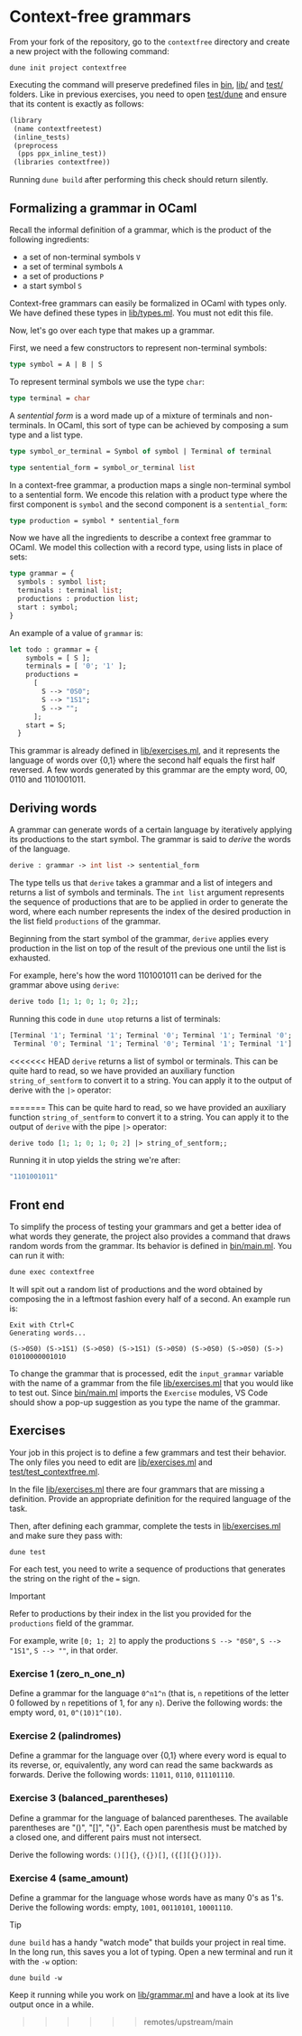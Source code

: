 # Context-free grammars

From your fork of the repository, go to the `contextfree` directory and create a new project with the following command:

```
dune init project contextfree
```

Executing the command will preserve predefined files in [bin](bin/), [lib/](lib) and [test/](test/) folders.
Like in previous exercises, you need to open [test/dune](test/dune) and ensure that its content is exactly as follows:

```ocaml
(library
 (name contextfreetest)
 (inline_tests)
 (preprocess
  (pps ppx_inline_test))
 (libraries contextfree))
```

Running `dune build` after performing this check should return silently.

## Formalizing a grammar in OCaml

Recall the informal definition of a grammar, which is the product of the following ingredients:

- a set of non-terminal symbols `V`
- a set of terminal symbols `A`
- a set of productions `P`
- a start symbol `S`

Context-free grammars can easily be formalized in OCaml with types only. We have defined these types in [lib/types.ml](lib/types.ml). You must not edit this file.

Now, let's go over each type that makes up a grammar.

First, we need a few constructors to represent non-terminal symbols:

```ocaml
type symbol = A | B | S
```

To represent terminal symbols we use the type `char`:

```ocaml
type terminal = char
```

A _sentential form_ is a word made up of a mixture of terminals and non-terminals. In OCaml, this sort of type can be achieved by composing a sum type and a list type.

```ocaml
type symbol_or_terminal = Symbol of symbol | Terminal of terminal

type sentential_form = symbol_or_terminal list
```

In a context-free grammar, a production maps a single non-terminal symbol to a sentential form. We encode this relation with a product type where the first component is `symbol` and the second component is a `sentential_form`:

```ocaml
type production = symbol * sentential_form
```

Now we have all the ingredients to describe a context free grammar to OCaml. We model this collection with a record type, using lists in place of sets:

```ocaml
type grammar = {
  symbols : symbol list;
  terminals : terminal list;
  productions : production list;
  start : symbol;
}
```

An example of a value of `grammar` is:

```ocaml
let todo : grammar = {
    symbols = [ S ];
    terminals = [ '0'; '1' ];
    productions =
      [
        S --> "0S0";
        S --> "1S1";
        S --> "";
      ];
    start = S;
  }
```

This grammar is already defined in [lib/exercises.ml](lib/exercises.ml), and it represents the language of words over {0,1} where the second half equals the first half reversed. A few words generated by this grammar are the empty word, 00, 0110 and 1101001011.

## Deriving words

A grammar can generate words of a certain language by iteratively applying its
productions to the start symbol. The grammar is said to _derive_ the words of the language.

```ocaml
derive : grammar -> int list -> sentential_form
```

The type tells us that `derive` takes a grammar and a list of integers and returns a list of symbols and terminals. The `int list` argument represents the sequence of productions that are to be applied in order to generate the word, where each number represents the index of the desired production in the list field `productions` of the grammar.

Beginning from the start symbol of the grammar, `derive` applies every production in the list on top of the result of the previous one until the list is exhausted.

For example, here's how the word 1101001011 can be derived for the grammar above using `derive`:

```ocaml
derive todo [1; 1; 0; 1; 0; 2];;
```

Running this code in `dune utop` returns a list of terminals:

```ocaml
[Terminal '1'; Terminal '1'; Terminal '0'; Terminal '1'; Terminal '0';
 Terminal '0'; Terminal '1'; Terminal '0'; Terminal '1'; Terminal '1']
```

<<<<<<< HEAD
`derive` returns a list of symbol or terminals. This can be quite hard to read, so we have provided an auxiliary function `string_of_sentform` to convert it to a string. You can apply it to the output of derive with the `|>` operator:

=======
This can be quite hard to read, so we have provided an auxiliary function `string_of_sentform` to convert it to a string. You can apply it to the output of `derive` with the pipe `|>` operator:
```ocaml
derive todo [1; 1; 0; 1; 0; 2] |> string_of_sentform;;
```

Running it in utop yields the string we're after:

```ocaml
"1101001011"
```

## Front end

To simplify the process of testing your grammars and get a better idea of what words they generate, the project also provides a command that draws random words from the grammar. Its behavior is defined in [bin/main.ml](bin/main.ml). You can run it with:

```ocaml
dune exec contextfree
```

It will spit out a random list of productions and the word obtained by composing the in a leftmost fashion every half of a second. An example run is:

```
Exit with Ctrl+C
Generating words...

(S->0S0) (S->1S1) (S->0S0) (S->1S1) (S->0S0) (S->0S0) (S->0S0) (S->) 
01010000001010
```

To change the grammar that is processed, edit the `input_grammar` variable with the name of a grammar from the file [lib/exercises.ml](lib/exercises.ml) that you would like to test out. Since [bin/main.ml](bin/main.ml) imports the `Exercise` modules, VS Code should show a pop-up suggestion as you type the name of the grammar.


## Exercises

Your job in this project is to define a few grammars and test their behavior. The only files you need to edit are [lib/exercises.ml](lib/exercises.ml) and [test/test_contextfree.ml](test/test_contextfree.ml).

In the file [lib/exercises.ml](lib/exercises.ml) there are four grammars that are missing a definition. Provide an appropriate definition for the required language of the task.

Then, after defining each grammar, complete the tests in [lib/exercises.ml](lib/exercises.ml) and make sure they pass with:

```
dune test
```

For each test, you need to write a sequence of productions that generates the string on the right of the `=` sign.

> [!IMPORTANT]
> Refer to productions by their index in the list you provided for the `productions` field of the grammar.
>
>For example, write `[0; 1; 2]` to apply the productions `S --> "0S0"`, `S --> "1S1"`, `S --> ""`, in that order.

### Exercise 1 (zero_n_one_n)

Define a grammar for the language `0^n1^n` (that is, `n` repetitions of the letter 0 followed by `n` repetitions of 1, for any `n`). Derive the following words: the empty word, `01`, `0^(10)1^(10)`.

### Exercise 2 (palindromes)
Define a grammar for the language over {0,1} where every word is equal to its reverse, or, equivalently, any word can read the same backwards as forwards. Derive the following words: `11011`, `0110`, `011101110`.

### Exercise 3 (balanced_parentheses)

Define a grammar for the language of balanced parentheses. The available parentheses are "()", "[]", "{}". Each open parenthesis must be matched by a closed one, and different pairs must not intersect.

Derive the following words: `()[]{}`, `({})[]`, `({[][{}()]})`.

### Exercise 4 (same_amount)

Define a grammar for the language whose words have as many 0's as 1's. Derive the following words: empty, `1001`, `00110101`, `10001110`.

> [!TIP]
> `dune build` has a handy "watch mode" that builds your project in real time. In the long run, this saves you a lot of typing. Open a new terminal and run it with the `-w` option:
>
>```
>dune build -w
>```
>Keep it running while you work on [lib/grammar.ml](lib/grammar.ml) and have a look at its live output once in a while.
>>>>>>> remotes/upstream/main
